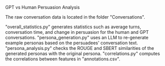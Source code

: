 GPT vs Human Persuasion Analysis

The raw conversation data is located in the folder "Conversations".

"overall_statistics.py" generates statistics such as average turns, conversation time, and change in persuasion for the human and GPT conversations.
"persona_generation.py" uses an LLM to re-generate example personas based on the persuadees' conversation text.
"persona_analysis.py" checks the ROUGE and SBERT similarities of the generated personas with the original persona.
"correlations.py" computes the correlations between features in "annotations.csv". 
